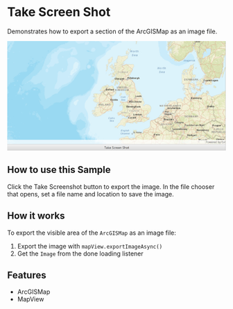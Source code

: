 <h1>Take Screen Shot</h1>

<p>Demonstrates how to export a section of the ArcGISMap as an image file.</p>

<p><img src="TakeScreenShot.PNG"/></p>

<h2>How to use this Sample</h2>

Click the Take Screenshot button to export the image. In the file chooser that opens, set a file name and location to
 save the image.

<h2>How it works</h2>

<p>To export the visible area of the <code>ArcGISMap</code> as an image file:</p>

<ol>
    <li>Export the image with <code>mapView.exportImageAsync()</code></li>
    <li>Get the <code>Image</code> from the done loading listener</li>
</ol>

<h2>Features</h2>

<ul>
    <li>ArcGISMap</li>
    <li>MapView</li>
</ul>

